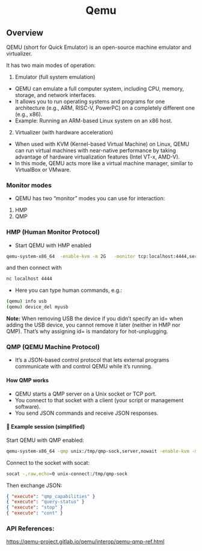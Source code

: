 <h1 style="text-align:center;"> Qemu </p>

## Overview

QEMU (short for Quick Emulator) is an open-source machine emulator and virtualizer.

It has two main modes of operation:

1. Emulator (full system emulation)

- QEMU can emulate a full computer system, including CPU, memory, storage, and network interfaces.
- It allows you to run operating systems and programs for one architecture (e.g., ARM, RISC-V, PowerPC) on a completely different one (e.g., x86).
- Example: Running an ARM-based Linux system on an x86 host.

2. Virtualizer (with hardware acceleration)

- When used with KVM (Kernel-based Virtual Machine) on Linux, QEMU can run virtual machines with near-native performance by taking advantage of hardware virtualization features (Intel VT-x, AMD-V).
- In this mode, QEMU acts more like a virtual machine manager, similar to VirtualBox or VMware.

### Monitor modes

- QEMU has two “monitor” modes you can use for interaction:

1. HMP
2. QMP

### HMP (Human Monitor Protocol)

- Start QEMU with HMP enabled

```bash
qemu-system-x86_64  -enable-kvm -m 2G   -monitor tcp:localhost:4444,server,nowait
```

and then connect with

```bash
nc localhost 4444
```

- Here you can type human commands, e.g.:

```bash
(qemu) info usb
(qemu) device_del myusb
```

**Note:**
When removing USB the device if you didn’t specify an id= when adding the USB device, you cannot remove it later (neither in HMP nor QMP). That’s why assigning id= is mandatory for hot-unplugging.

### QMP (QEMU Machine Protocol)

- It’s a JSON-based control protocol that lets external programs communicate with and control QEMU while it’s running.

#### How QMP works

- QEMU starts a QMP server on a Unix socket or TCP port.
- You connect to that socket with a client (your script or management software).
- You send JSON commands and receive JSON responses.

#### 🔹 Example session (simplified)

Start QEMU with QMP enabled:

```bash
qemu-system-x86_64 -qmp unix:/tmp/qmp-sock,server,nowait -enable-kvm -m 2G
```

Connect to the socket with socat:

```bash
socat -,raw,echo=0 unix-connect:/tmp/qmp-sock
```

Then exchange JSON:

```json
{ "execute": "qmp_capabilities" }
{ "execute": "query-status" }
{ "execute": "stop" }
{ "execute": "cont" }
```

### API References:

https://qemu-project.gitlab.io/qemu/interop/qemu-qmp-ref.html
